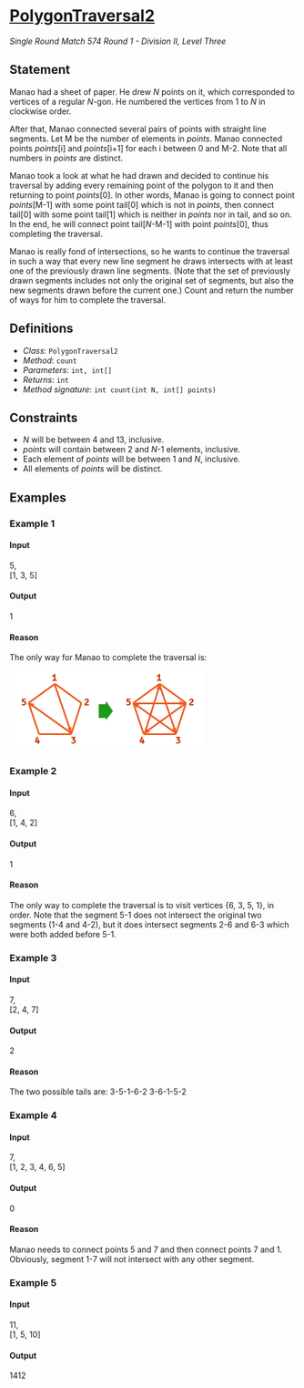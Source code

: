 # [PolygonTraversal2](http://community.topcoder.com/tc?module=ProblemDetail&rd=15494&pm=12478)
*Single Round Match 574 Round 1 - Division II, Level Three*

## Statement
Manao had a sheet of paper. He drew *N* points on it, which corresponded to vertices of a regular *N*-gon. He numbered the vertices from 1 to *N* in clockwise order.

After that, Manao connected several pairs of points with straight line segments. Let M be the number of elements in *points*. Manao connected points *points*[i] and *points*[i+1] for each i between 0 and M-2. Note that all numbers in *points* are distinct.

Manao took a look at what he had drawn and decided to continue his traversal by adding every remaining point of the polygon to it and then returning to point *points*[0]. In other words, Manao is going to connect point *points*[M-1] with some point tail[0] which is not in *points*, then connect tail[0] with some point tail[1] which is neither in *points* nor in tail, and so on. In the end, he will connect point tail[*N*-M-1] with point *points*[0], thus completing the traversal.

Manao is really fond of intersections, so he wants to continue the traversal in such a way that every new line segment he draws intersects with at least one of the previously drawn line segments. (Note that the set of previously drawn segments includes not only the original set of segments, but also the new segments drawn before the current one.) Count and return the number of ways for him to complete the traversal.

## Definitions
- *Class*: `PolygonTraversal2`
- *Method*: `count`
- *Parameters*: `int, int[]`
- *Returns*: `int`
- *Method signature*: `int count(int N, int[] points)`

## Constraints
- *N* will be between 4 and 13, inclusive.
- *points* will contain between 2 and *N*-1 elements, inclusive.
- Each element of *points* will be between 1 and *N*, inclusive.
- All elements of *points* will be distinct.

## Examples
### Example 1
#### Input
<c>5,<br />[1, 3, 5]</c>
#### Output
<c>1</c>
#### Reason
The only way for Manao to complete the traversal is:

![image](images/a.png)

### Example 2
#### Input
<c>6,<br />[1, 4, 2]</c>
#### Output
<c>1</c>
#### Reason
The only way to complete the traversal is to visit vertices {6, 3, 5, 1}, in order.
Note that the segment 5-1 does not intersect the original two segments (1-4 and 4-2), but it does intersect segments 2-6 and 6-3 which were both added before 5-1.

### Example 3
#### Input
<c>7,<br />[2, 4, 7]</c>
#### Output
<c>2</c>
#### Reason
The two possible tails are:
3-5-1-6-2
3-6-1-5-2

### Example 4
#### Input
<c>7,<br />[1, 2, 3, 4, 6, 5]</c>
#### Output
<c>0</c>
#### Reason
Manao needs to connect points 5 and 7 and then connect points 7 and 1. Obviously, segment 1-7 will not intersect with any other segment.

### Example 5
#### Input
<c>11,<br />[1, 5, 10]</c>
#### Output
<c>1412</c>

